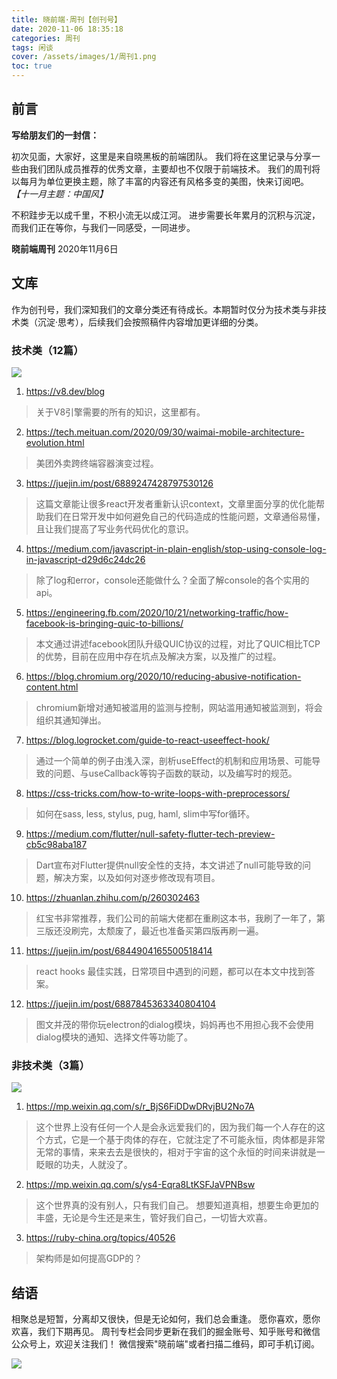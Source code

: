 ```yaml
---
title: 晓前端·周刊【创刊号】
date: 2020-11-06 18:35:18
categories: 周刊
tags: 闲谈
cover: /assets/images/1/周刊1.png
toc: true
---
```


## 前言

**写给朋友们的一封信：**

初次见面，大家好，这里是来自晓黑板的前端团队。
我们将在这里记录与分享一些由我们团队成员推荐的优秀文章，主要却也不仅限于前端技术。
我们的周刊将以每月为单位更换主题，除了丰富的内容还有风格多变的美图，快来订阅吧。
*【十一月主题：中国风】*

不积跬步无以成千里，不积小流无以成江河。
进步需要长年累月的沉积与沉淀，而我们正在等你，与我们一同感受，一同进步。

**晓前端周刊**
2020年11月6日

## 文库

作为创刊号，我们深知我们的文章分类还有待成长。本期暂时仅分为技术类与非技术类（沉淀·思考），后续我们会按照稿件内容增加更详细的分类。

### 技术类（12篇）

![](/assets/images/1/周刊2.png)

1. https://v8.dev/blog
> 关于V8引擎需要的所有的知识，这里都有。

2. https://tech.meituan.com/2020/09/30/waimai-mobile-architecture-evolution.html
> 美团外卖跨终端容器演变过程。

3. https://juejin.im/post/6889247428797530126
> 这篇文章能让很多react开发者重新认识context，文章里面分享的优化能帮助我们在日常开发中如何避免自己的代码造成的性能问题，文章通俗易懂，且让我们提高了写业务代码优化的意识。

4. https://medium.com/javascript-in-plain-english/stop-using-console-log-in-javascript-d29d6c24dc26
> 除了log和error，console还能做什么？全面了解console的各个实用的api。

5. https://engineering.fb.com/2020/10/21/networking-traffic/how-facebook-is-bringing-quic-to-billions/
> 本文通过讲述facebook团队升级QUIC协议的过程，对比了QUIC相比TCP的优势，目前在应用中存在坑点及解决方案，以及推广的过程。

6. https://blog.chromium.org/2020/10/reducing-abusive-notification-content.html
> chromium新增对通知被滥用的监测与控制，网站滥用通知被监测到，将会组织其通知弹出。

7. https://blog.logrocket.com/guide-to-react-useeffect-hook/
> 通过一个简单的例子由浅入深，剖析useEffect的机制和应用场景、可能导致的问题、与useCallback等钩子函数的联动，以及编写时的规范。

8. https://css-tricks.com/how-to-write-loops-with-preprocessors/
> 如何在sass, less, stylus, pug, haml, slim中写for循环。

9. https://medium.com/flutter/null-safety-flutter-tech-preview-cb5c98aba187
> Dart宣布对Flutter提供null安全性的支持，本文讲述了null可能导致的问题，解决方案，以及如何对逐步修改现有项目。

10. https://zhuanlan.zhihu.com/p/260302463
> 红宝书非常推荐，我们公司的前端大佬都在重刷这本书，我刷了一年了，第三版还没刷完，太颓废了，最近也准备买第四版再刷一遍。

11. https://juejin.im/post/6844904165500518414
> react hooks 最佳实践，日常项目中遇到的问题，都可以在本文中找到答案。

12. https://juejin.im/post/6887845363340804104
> 图文并茂的带你玩electron的dialog模块，妈妈再也不用担心我不会使用dialog模块的通知、选择文件等功能了。 

### 非技术类（3篇）

![](/assets/images/1/周刊3.jpg)

1. https://mp.weixin.qq.com/s/r_BjS6FiDDwDRvjBU2No7A
> 这个世界上没有任何一个人是会永远爱我们的，因为我们每一个人存在的这个方式，它是一个基于肉体的存在，它就注定了不可能永恒，肉体都是非常无常的事情，来来去去是很快的，相对于宇宙的这个永恒的时间来讲就是一眨眼的功夫，人就没了。

2. https://mp.weixin.qq.com/s/ys4-Eqra8LtKSFJaVPNBsw
> 这个世界真的没有别人，只有我们自己。
想要知道真相，想要生命更加的丰盛，无论是今生还是来生，管好我们自己，一切皆大欢喜。

3. https://ruby-china.org/topics/40526 
> 架构师是如何提高GDP的？

## 结语

相聚总是短暂，分离却又很快，但是无论如何，我们总会重逢。
愿你喜欢，愿你欢喜，我们下期再见。
周刊专栏会同步更新在我们的掘金账号、知乎账号和微信公众号上，欢迎关注我们！
微信搜索"晓前端"或者扫描二维码，即可手机订阅。

![](/assets/images/qrcode.jpg)